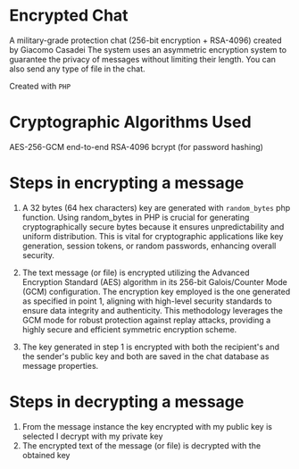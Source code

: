 # Encrypted Chat
A military-grade protection chat (256-bit encryption + RSA-4096) created by Giacomo Casadei
The system uses an asymmetric encryption system to guarantee the privacy of messages without limiting their length.
You can also send any type of file in the chat.

Created with `PHP`

# Cryptographic Algorithms Used
AES-256-GCM
end-to-end RSA-4096
bcrypt (for password hashing)

# Steps in encrypting a message
1) A 32 bytes (64 hex characters) key are generated with `random_bytes` php function.
   Using random_bytes in PHP is crucial for generating cryptographically secure bytes because it ensures unpredictability and uniform distribution.
   This is vital for cryptographic applications like key generation, session tokens, or random passwords, enhancing overall security.

2) The text message (or file) is encrypted utilizing the Advanced Encryption Standard (AES) algorithm in its 256-bit Galois/Counter Mode (GCM) configuration.
   The encryption key employed is the one generated as specified in point 1, aligning with high-level security standards to ensure data integrity and authenticity.
   This methodology leverages the GCM mode for robust protection against replay attacks, providing a highly secure and efficient symmetric encryption scheme.

3) The key generated in step 1 is encrypted with both the recipient's and the sender's public key and both are saved in the chat database as message properties.

# Steps in decrypting a message
1) From the message instance the key encrypted with my public key is selected I decrypt with my private key
2) The encrypted text of the message (or file) is decrypted with the obtained key
